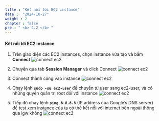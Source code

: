 ```yaml
---
title : "Kết nối tới EC2 instance"
date :  "2024-10-27" 
weight : 2 
chapter : false
pre : " <b> 4.2 </b> "
---
```


#### Kết nối tới EC2 instance

1. Trên giao diện các EC2 instances, chọn instance vừa tạo và bấm **Connect**
![connect ec2](/workshop01-AWS-FCJ-2025/images/4-2/01.png?width=50pc)

2. Chuyển qua tab **Session Manager** và click Connect
![connect ec2](/workshop01-AWS-FCJ-2025/images/4-2/02.png?width=50pc)

3. Connect thành công vào instance
![connect ec2](/workshop01-AWS-FCJ-2025/images/4-2/03.png?width=50pc)

4. Chạy lệnh **`sudo -su ec2-user`** để chuyển từ user sang ec2-user, và có những quyền quản trị root đối với instance
![connect ec2](/workshop01-AWS-FCJ-2025/images/4-2/04.png?width=50pc)

5. Tiếp đó chạy lệnh **`ping 8.8.8.8`** (IP address của Google’s DNS server) để test xem instance của ta có thể kết nối với internet bên ngoài thông qua igw không
![connect ec2](/workshop01-AWS-FCJ-2025/images/4-2/05.png?width=50pc)
